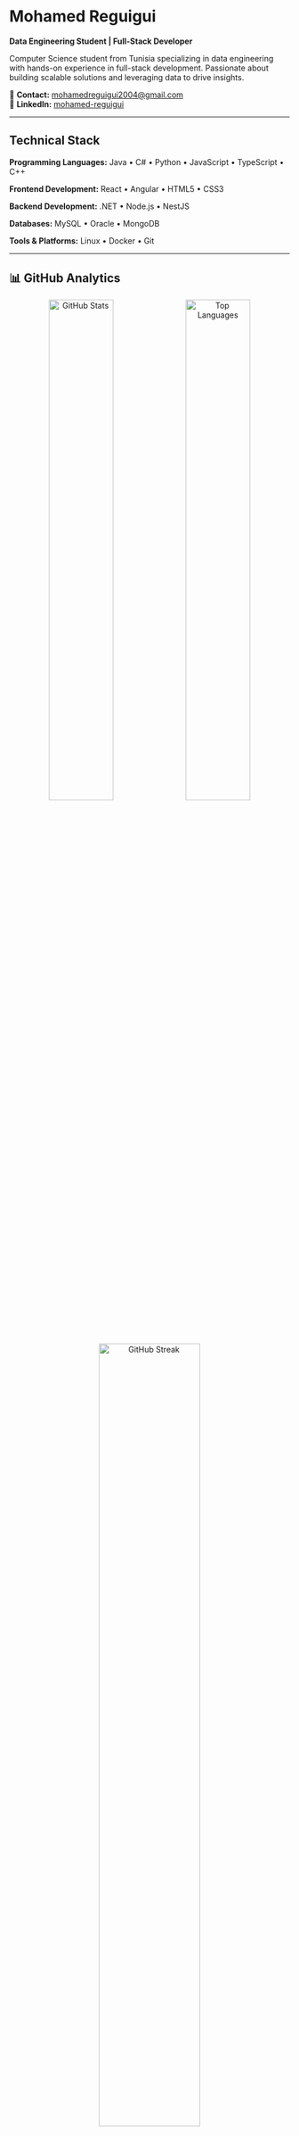 # Mohamed Reguigui
**Data Engineering Student | Full-Stack Developer**

Computer Science student from Tunisia specializing in data engineering with hands-on experience in full-stack development. Passionate about building scalable solutions and leveraging data to drive insights.

📧 **Contact:** mohamedreguigui2004@gmail.com  
🔗 **LinkedIn:** [mohamed-reguigui](https://www.linkedin.com/in/mohamed-reguigui-47a3a82b8/)

---

## Technical Stack

**Programming Languages:** Java • C# • Python • JavaScript • TypeScript • C++

**Frontend Development:** React • Angular • HTML5 • CSS3

**Backend Development:** .NET • Node.js • NestJS

**Databases:** MySQL • Oracle • MongoDB

**Tools & Platforms:** Linux • Docker • Git

---

## 📊 GitHub Analytics

<div align="center">

<img src="https://github-readme-stats.vercel.app/api?username=reguiguimohamed&show_icons=true&theme=tokyonight&hide_border=true&include_all_commits=true&count_private=true" alt="GitHub Stats" width="48%" />
<img src="https://github-readme-stats.vercel.app/api/top-langs?username=reguiguimohamed&layout=compact&theme=tokyonight&hide_border=true&langs_count=8" alt="Top Languages" width="48%" />

</div>

<div align="center">
  <img src="https://github-readme-streak-stats.herokuapp.com/?user=reguiguimohamed&theme=tokyonight&hide_border=true" alt="GitHub Streak" width="60%"/>
</div>

---

<div align="center">
  
![Profile Views](https://komarev.com/ghpvc/?username=reguiguimohamed&style=for-the-badge&color=0078D4&label=Profile%20Views)



</div>
